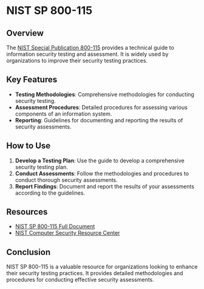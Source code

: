 # NIST SP 800-115

## Overview

The [NIST Special Publication 800-115](https://csrc.nist.gov/publications/detail/sp/800-115/final) provides a technical guide to information security testing and assessment. It is widely used by organizations to improve their security testing practices.

## Key Features

- **Testing Methodologies**: Comprehensive methodologies for conducting security testing.
- **Assessment Procedures**: Detailed procedures for assessing various components of an information system.
- **Reporting**: Guidelines for documenting and reporting the results of security assessments.

## How to Use

1. **Develop a Testing Plan**: Use the guide to develop a comprehensive security testing plan.
2. **Conduct Assessments**: Follow the methodologies and procedures to conduct thorough security assessments.
3. **Report Findings**: Document and report the results of your assessments according to the guidelines.

## Resources

- [NIST SP 800-115 Full Document](https://csrc.nist.gov/publications/detail/sp/800-115/final)
- [NIST Computer Security Resource Center](https://csrc.nist.gov/)

## Conclusion

NIST SP 800-115 is a valuable resource for organizations looking to enhance their security testing practices. It provides detailed methodologies and procedures for conducting effective security assessments.
